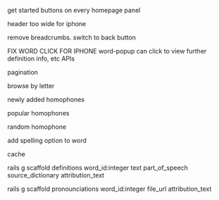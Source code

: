 
get started buttons on every homepage panel

header too wide for iphone

remove breadcrumbs. switch to back button

FIX WORD CLICK FOR IPHONE
word-popup can click to view further definition info, etc
  APIs

pagination

browse by letter

newly added homophones

popular homophones

random homophone



add spelling option to word



cache

rails g scaffold definitions word_id:integer text part_of_speech source_dictionary attribution_text

rails g scaffold pronounciations word_id:integer file_url attribution_text
